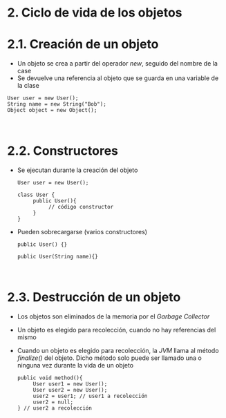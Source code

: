 # 2. Ciclo de vida de los objetos

# 2.1. Creación de un objeto

- Un objeto se crea a partir del operador _new_, seguido del nombre de la case
- Se devuelve una referencia al objeto que se guarda en una variable de la clase

```
User user = new User();
String name = new String("Bob");
Object object = new Object();
```

<br>

# 2.2. Constructores

- Se ejecutan durante la creación del objeto

  ```
  User user = new User();

  class User {
       public User(){
            // código constructor
       }
  }
  ```

- Pueden sobrecargarse (varios constructores)

  ```
  public User() {}

  public User(String name){}
  ```

<br>

# 2.3. Destrucción de un objeto

- Los objetos son eliminados de la memoria por el _Garbage Collector_
- Un objeto es elegido para recolección, cuando no hay referencias del mismo
- Cuando un objeto es elegido para recolección, la _JVM_ llama al método _finalize()_ del objeto. Dicho método solo puede ser llamado una o ninguna vez durante la vida de un objeto

  ```
  public void method(){
       User user1 = new User();
       User user2 = new User();
       user2 = user1; // user1 a recolección
       user2 = null;
  } // user2 a recolección
  ```
